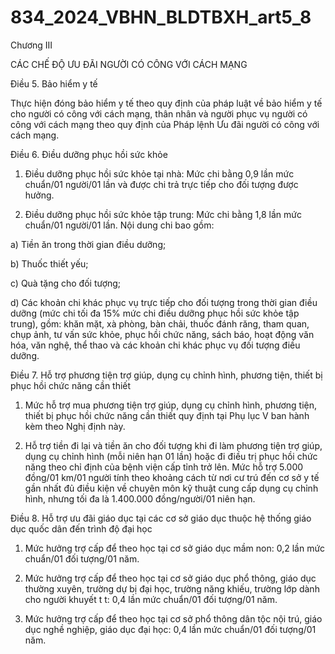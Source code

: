 # 834_2024_VBHN_BLDTBXH_art5_8

Chương III

CÁC CHẾ ĐỘ ƯU ĐÃI NGƯỜI CÓ CÔNG VỚI CÁCH MẠNG

Điều 5. Bảo hiểm y tế

Thực hiện đóng bảo hiểm y tế theo quy định của pháp luật về bảo hiểm y tế cho người có công với cách mạng, thân nhân và người phục vụ người có công với cách mạng theo quy định của Pháp lệnh Ưu đãi người có công với cách mạng.

Điều 6. Điều dưỡng phục hồi sức khỏe

1. Điều dưỡng phục hồi sức khỏe tại nhà: Mức chi bằng 0,9 lần mức chuẩn/01 người/01 lần và được chi trả trực tiếp cho đối tượng được hưởng.

2. Điều dưỡng phục hồi sức khỏe tập trung: Mức chi bằng 1,8 lần mức chuẩn/01 người/01 lần. Nội dung chi bao gồm:

a) Tiền ăn trong thời gian điều dưỡng;

b) Thuốc thiết yếu;

c) Quà tặng cho đối tượng;

d) Các khoản chi khác phục vụ trực tiếp cho đối tượng trong thời gian điều dưỡng (mức chi tối đa 15% mức chi điều dưỡng phục hồi sức khỏe tập trung), gồm: khăn mặt, xà phòng, bàn chải, thuốc đánh răng, tham quan, chụp ảnh, tư vấn sức khỏe, phục hồi chức năng, sách báo, hoạt động văn hóa, văn nghệ, thể thao và các khoản chi khác phục vụ đối tượng điều dưỡng.

Điều 7. Hỗ trợ phương tiện trợ giúp, dụng cụ chỉnh hình, phương tiện, thiết bị phục hồi chức năng cần thiết

1. Mức hỗ trợ mua phương tiện trợ giúp, dụng cụ chỉnh hình, phương tiện, thiết bị phục hồi chức năng cần thiết quy định tại Phụ lục V ban hành kèm theo Nghị định này.

2. Hỗ trợ tiền đi lại và tiền ăn cho đối tượng khi đi làm phương tiện trợ giúp, dụng cụ chỉnh hình (mỗi niên hạn 01 lần) hoặc đi điều trị phục hồi chức năng theo chỉ định của bệnh viện cấp tỉnh trở lên. Mức hỗ trợ 5.000 đồng/01 km/01 người tính theo khoảng cách từ nơi cư trú đến cơ sở y tế gần nhất đủ điều kiện về chuyên môn kỹ thuật cung cấp dụng cụ chỉnh hình, nhưng tối đa là 1.400.000 đồng/người/01 niên hạn.

Điều 8. Hỗ trợ ưu đãi giáo dục tại các cơ sở giáo dục thuộc hệ thống giáo dục quốc dân đến trình độ đại học

1. Mức hưởng trợ cấp để theo học tại cơ sở giáo dục mầm non: 0,2 lần mức chuẩn/01 đối tượng/01 năm.

2. Mức hưởng trợ cấp để theo học tại cơ sở giáo dục phổ thông, giáo dục thường xuyên, trường dự bị đại học, trường năng khiếu, trường lớp dành cho người khuyết t t: 0,4 lần mức chuẩn/01 đối tượng/01 năm.

3. Mức hưởng trợ cấp để theo học tại cơ sở phổ thông dân tộc nội trú, giáo dục nghề nghiệp, giáo dục đại học: 0,4 lần mức chuẩn/01 đối tượng/01 năm.